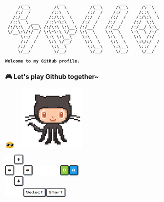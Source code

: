 <pre>
      ___           ___           ___       ___       ___     
     /\__\         /\  \         /\__\     /\__\     /\  \    
    /:/  /        /::\  \       /:/  /    /:/  /    /::\  \   
   /:/__/        /:/\:\  \     /:/  /    /:/  /    /:/\:\  \  
  /::\  \ ___   /::\~\:\  \   /:/  /    /:/  /    /:/  \:\  \ 
 /:/\:\  /\__\ /:/\:\ \:\__\ /:/__/    /:/__/    /:/__/ \:\__\
 \/__\:\/:/  / \:\~\:\ \/__/ \:\  \    \:\  \    \:\  \ /:/  /
      \::/  /   \:\ \:\__\    \:\  \    \:\  \    \:\  /:/  / 
      /:/  /     \:\ \/__/     \:\  \    \:\  \    \:\/:/  /  
     /:/  /       \:\__\        \:\__\    \:\__\    \::/  /   
     \/__/         \/__/         \/__/     \/__/     \/__/    

<strong>Welcome to my GitHub profile.</strong>
</pre>

##  🎮 Let's play Github together~ 
<img src="./assets/glasses.gif" width="30"/> 
<img src="./assets/blank.png" width="20"/><img src="https://github.com/0xbul1/0xbul1/blob/master/assets/profile.gif?raw=true"/>
<br>

<img src="./assets/blank.png" width="30"/><img src="./assets/up.png" width="30"/>
<br><img src="./assets/left.png" width="30"/><img src="./assets/blank.png" width="30"/><img src="./assets/right.png" width="30"/><img src="./assets/blank.png" width="30"/><img src="./assets/blank.png" width="30"/><img src="./assets/blank.png" width="30"/><img src="./assets/B.png" width="30"/><img src="./assets/A.png" width="30"/>
<br><img src="./assets/blank.png" width="30"/><img src="./assets/down.png" width="30"/>
<br><img src="./assets/blank.png" width="30"/><img src="./assets/blank.png" width="30"/><img src="./assets/select.png" height="30"/><img src="./assets/start.png" height="30" />
